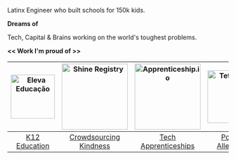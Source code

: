 Latinx Engineer who built schools for 150k kids.

**Dreams of** 

Tech, Capital & Brains working on the world's toughest problems.

**<< Work I'm proud of >>**

| <img src="https://elevaeducacao.com.br/wp-content/uploads/2019/11/cropped-logo_eleva.png" alt="Eleva Educação" width="100"> | <img src="https://cannabrava.co/static/c8053125a8562003dab8004fd234885b/0c9c1/shine.png" alt="Shine Registry" width="150"> | <img src="https://cannabrava.co/static/269470d86c62a1424bd34624adcc1722/01441/apprenticeshipio.png" alt="Apprenticeship.io" width="150"> | <img src="https://institucional.techo.org/brasil/wp-content/uploads/sites/4/2018/07/C%C3%B3pia-de-teto-logotipo-rgb-001-300x175.png" alt="Teto Brasil" width="120"> |
|:---:|:---:|:---:|:---:|
| [K12 Education](elevaeducacao.com.br) | [Crowdsourcing Kindness](shineregistry.com) | [Tech Apprenticeships](apprenticeship.io) | [Poverty Alleviation](techo.org/brasil) |
